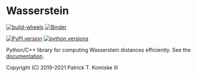 # Wasserstein

[![build-wheels](https://github.com/pkomiske/Wasserstein/actions/workflows/build-wheels.yml/badge.svg)](https://github.com/pkomiske/Wasserstein/actions)
[![Binder](https://mybinder.org/badge_logo.svg)](https://mybinder.org/v2/gh/pkomiske/Wasserstein/master)

[![PyPI version](https://badge.fury.io/py/Wasserstein.svg)](https://pypi.org/project/Wasserstein/)
[![python versions](https://img.shields.io/pypi/pyversions/boost-histogram)](https://pypi.org/project/Wasserstein/)

Python/C++ library for computing Wasserstein distances efficiently. See the [documentation](https://pkomiske.github.io/Wasserstein/).

Copyright (C) 2019-2021 Patrick T. Komiske III